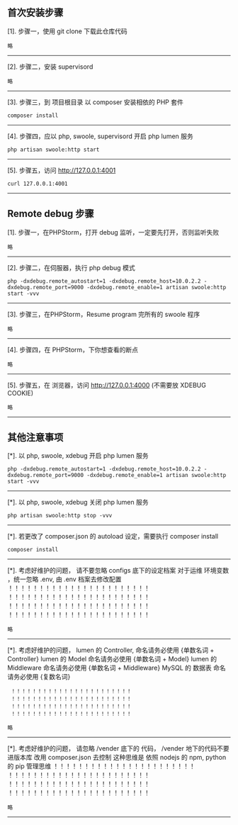 ## 首次安装步骤

[1]. 步骤一，使用 git clone 下载此仓库代码
```shell
略
```
---------------------------------------

[2]. 步骤二，安装 supervisord
```shell
略
```
---------------------------------------


[3]. 步骤三，到 项目根目录 以 composer 安装相依的 PHP 套件
```shell
composer install
```
---------------------------------------



[4]. 步骤四，应以 php, swoole, supervisord 开启 php lumen 服务
```shell
php artisan swoole:http start
```
---------------------------------------

[5]. 步骤五，访问 http://127.0.0.1:4001
```shell
curl 127.0.0.1:4001
```
---------------------------------------


## Remote debug 步骤

[1]. 步骤一，在PHPStorm，打开 debug 监听，一定要先打开，否则监听失败
```Os
略
```
---------------------------------------

[2]. 步骤二，在伺服器，执行 php debug 模式
```shell
php -dxdebug.remote_autostart=1 -dxdebug.remote_host=10.0.2.2 -dxdebug.remote_port=9000 -dxdebug.remote_enable=1 artisan swoole:http start -vvv
```
---------------------------------------


[3]. 步骤三，在PHPStorm，Resume program 完所有的 swoole 程序
```OS
略
```
---------------------------------------

[4]. 步骤四，在 PHPStorm，下你想查看的断点
```OS
略
```
---------------------------------------


[5]. 步骤五，在 浏览器，访问 http://127.0.0.1:4000 (不需要放 XDEBUG COOKIE)
```OS
略
```
---------------------------------------

## 其他注意事项

[*]. 以 php, swoole, xdebug 开启 php lumen 服务

```shell
php -dxdebug.remote_autostart=1 -dxdebug.remote_host=10.0.2.2 -dxdebug.remote_port=9000 -dxdebug.remote_enable=1 artisan swoole:http start -vvv
```
---------------------------------------


[*]. 以 php, swoole, xdebug 关闭 php lumen 服务

```shell
php artisan swoole:http stop -vvv
```
---------------------------------------

[*]. 若更改了 composer.json 的 autoload 设定，需要执行 composer install

```shell
composer install
```
---------------------------------------


[*]. 考虑好维护的问题，
     请不要忽略 configs 底下的设定档案
     对于运维 环境变数 ，统一忽略 .env, 
     由 .env 档案去修改配置
     ！！！！！！！！！！！！！！！！！！！！！！！
     ！！！！！！！！！！！！！！！！！！！！！！！
     ！！！！！！！！！！！！！！！！！！！！！！！
     ！！！！！！！！！！！！！！！！！！！！！！！
```shell
略
```
---------------------------------------



[*]. 考虑好维护的问题，
     lumen 的 Controller,  命名请务必使用 {单数名词 + Controller}
     lumen 的 Model        命名请务必使用 {单数名词 + Model}
     lumen 的 Middleware   命名请务必使用 {单数名词 + Middleware}
     MySQL 的 数据表        命名请务必使用 {复数名词}

     ！！！！！！！！！！！！！！！！！！！！！！！
     ！！！！！！！！！！！！！！！！！！！！！！！
     ！！！！！！！！！！！！！！！！！！！！！！！
     ！！！！！！！！！！！！！！！！！！！！！！！
```shell
略
```
---------------------------------------

[*]. 考虑好维护的问题，
     请忽略 /vender 底下的 代码，
     /vender 地下的代码不要进版本库
     改用 composer.json 去控制
     这种思维是 依照 nodejs 的 npm, python 的 pip 管理思维
     ！！！！！！！！！！！！！！！！！！！！！！！
     ！！！！！！！！！！！！！！！！！！！！！！！
     ！！！！！！！！！！！！！！！！！！！！！！！
     ！！！！！！！！！！！！！！！！！！！！！！！
```shell
略
```
---------------------------------------
